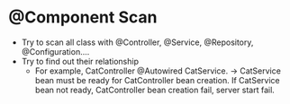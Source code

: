 # @Component Scan
- Try to scan all class with @Controller, @Service, @Repository, @Configuration....
- Try to find out their relationship
  - For example, CatController @Autowired CatService. -> CatService bean must be ready
  for CatController bean creation. If CatService bean not ready, CatController bean
  creation fail, server start fail.